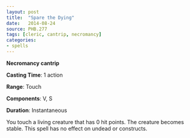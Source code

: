 ```yaml
---
layout: post
title:  "Spare the Dying"
date:   2014-08-24
source: PHB.277
tags: [cleric, cantrip, necromancy]
categories:
- spells
---
```


**Necromancy cantrip**

**Casting Time**: 1 action

**Range**: Touch

**Components**: V, S

**Duration**: Instantaneous

You touch a living creature that has 0 hit points. The creature becomes stable. This spell has no effect on undead or constructs.
